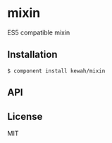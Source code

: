 
# mixin

  ES5 compatible mixin

## Installation

    $ component install kewah/mixin

## API

   

## License

  MIT
